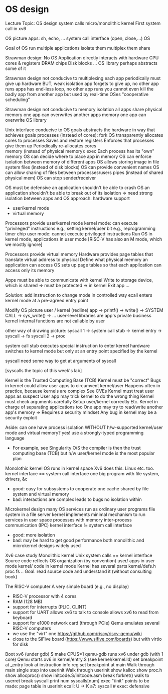 # OS design

Lecture Topic:
  OS design
    system calls
    micro/monolithic kernel
  First system call in xv6

OS picture
  apps: sh, echo, ...
  system call interface (open, close,...)
        OS
  
Goal of OS
  run multiple applications
  isolate them
  multiplex them
  share

Strawman design: No OS
  Application directly interacts with hardware
    CPU cores & registers
    DRAM chips
    Disk blocks
    ...
  OS library perhaps abstracts some of it

Strawman design not conducive to multiplexing
  each app periodically must give up hardware
  BUT, weak isolation
    app forgets to give up, no other app runs
    apps has end-less loop, no other app runs
    you cannot even kill the badly app from another app
  but used by real-time OSes
    "cooperative scheduling"

Strawman design not conducive to memory isolation
  all apps share physical memory
  one app can overwrites another apps memory
  one app can overwrite OS library

Unix interface conducive to OS goals
  abstracts the hardware in way that achieves goals
  processes (instead of cores): fork
     OS transparently allocates cores to processes
       Saves and restore registers
     Enforces that processes give them up
       Periodically re-allocates cores     
  memory (instead of physical memory): exec
     Each process has its "own" memory
     OS can decide where to place app in memory
     OS can enforce isolation between memory of different apps
     OS allows storing image in file system
  files (instead of disk blocks)
     OS can provide convenient names
     OS can allow sharing of files between processes/users
  pipes (instead of shared physical mem)
     OS can stop sender/receiver
  
OS must be defensive
  an application shouldn't be able to crash OS
  an application shouldn't be able to break out of its isolation
  => need strong isolation between apps and OS
  approach: hardware support
  - user/kernel mode
  - virtual memory
  
Processors provide user/kernel mode
  kernel mode: can execute "privileged" instructions
    e.g., setting kernel/user bit
    e.g., reprogramming timer chip
  user mode: cannot execute privileged instructions
  Run OS in kernel mode, applications in user mode
  [RISC-V has also an M mode, which we mostly ignore]

Processors provide virtual memory
  Hardware provides page tables that translate virtual address to physical
  Define what physical memory an application can access
  OS sets up page tables so that each application can access only its memory

Apps must be able to communicate with kernel
  Write to storage device, which is shared => must be protected => in kernel
  Exit app
  ...

Solution: add instruction to change mode in controlled way
  ecall <n>
  enters kernel mode at a pre-agreed entry point

Modify OS picture
  user / kernel (redline)
  app -> printf() -> write() -> SYSTEM CALL -> sys_write() -> ...
    user-level libraries are app's private business
  kernel internal functions are not callable by user
  
  other way of drawing picture:
  syscall 1  -> system call stub -> kernel entry -> syscall -> fs
  syscall 2                                                 -> proc

  system call stub executes special instruction to enter kernel
    hardware switches to kernel mode
    but only at an entry point specified by the kernel

  syscall need some way to get at arguments of syscall

  [syscalls the topic of this week's lab]
 
Kernel is the Trusted Computing Base (TCB)
  Kernel must be "correct"
    Bugs in kernel could allow user apps to circumvent kernel/user
      Happens often in practice, because kernels are complex
      See CVEs
  Kernel must treat user apps as suspect
    User app may trick kernel to do the wrong thing
    Kernel must check arguments carefully
    Setup user/kernel correctly
    Etc.
  Kernel in charge of separating applications too
    One app may try to read/write another app's memory
  => Requires a security mindset
    Any bug in kernel may be a security exploit

Aside: can one have process isolation WITHOUT h/w-supported
  kernel/user mode and virtual memory?
  yes! use a strongly-typed programming language
  - For example, see Singularity O/S
  the compiler is then the trust computing base (TCB)
  but h/w user/kernel mode is the most popular plan

Monolothic kernel
  OS runs in kernel space
  Xv6 does this.  Linux etc. too.
  kernel interface == system call interface
  one big program with file system, drivers, &c
  - good: easy for subsystems to cooperate
    one cache shared by file system and virtual memory
  - bad: interactions are complex
    leads to bugs
    no isolation within

Microkernel design
  many OS services run as ordinary user programs
    file system in a file server
  kernel implements minimal mechanism to run services in user space
    processes with memory
    inter-process communication (IPC)
  kernel interface != system call interface		
  - good: more isolation
  - bad: may be hard to get good performance
  both monolithic and microkernel designs widely used

Xv6 case study
  Monolithic kernel
    Unix system calls == kernel interface
  Source code reflects OS organization (by convention)
    user/    apps in user mode
    kernel/  code in kernel mode
  Kernel has several parts
    kernel/defs.h
       proc
       fs
       ..
  Goal: read source code and understand it (without consulting book)

The RISC-V computer
  A very simple board (e.g., no display)
  - RISC-V processor with 4 cores
  - RAM (128 MB)
  - support for interrupts (PLIC, CLINT)
  - support for UART
    allows xv6 to talk to console
    allows xv6 to read from keyboard
  - support for e1000 network card (through PCIe)
 Qemu emulates several RISC-V computers
 - we use the "virt" one
   https://github.com/riscv/riscv-qemu/wiki
 - close to the SiFive board (https://www.sifive.com/boards)
   but with virtio for disk

Boot xv6 (under gdb)
  $ make CPUS=1 qemu-gdb
    runs xv6 under gdb (with 1 core)
  Qemu starts xv6 in kernel/entry.S (see kernel/kernel.ld)
    set breakpoint at _entry
      look at instruction
      info reg
    set breakpoint at main
      Walk through main
    single step into userinit
      Walk through userinit
      show kalloc
      show proc.h
      show allocproc()
      show initcode.S/initcode.asm
    break forkret()
      walk to userret
    break syscall
      print num
      syscalls[num]
      exec "/init"
    points to be made:
      page table in userinit
      ecall: U -> K
      a7: syscall #
      exec: defensive